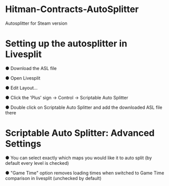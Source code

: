 # Hitman-Contracts-AutoSplitter

Autosplitter for Steam version


# Setting up the autosplitter in Livesplit

● Download the ASL file

● Open Livesplit

● Edit Layout...

● Click the 'Plus' sign -> Control -> Scriptable Auto Splitter

● Double click on Scriptable Auto Splitter and add the downloaded ASL file there


# Scriptable Auto Splitter: Advanced Settings

● You can select exactly which maps you would like it to auto split (by default every level is checked)

● "Game Time" option removes loading times when switched to Game Time comparison in livesplit (unchecked by default)
